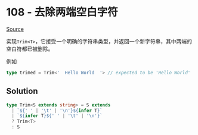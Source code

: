 # 108 - 去除两端空白字符

[Source](https://github.com/lybenson/ts-checker/blob/master/src/108-medium-trim/template.ts)

实现`Trim<T>`，它接受一个明确的字符串类型，并返回一个新字符串，其中两端的空白符都已被删除。

例如

```ts
type trimed = Trim<'  Hello World  '> // expected to be 'Hello World'
```

## Solution

```ts
type Trim<S extends string> = S extends
  | `${' ' | '\t' | '\n'}${infer T}`
  | `${infer T}${' ' | '\t' | '\n'}`
  ? Trim<T>
  : S
```
